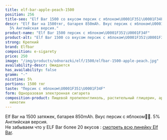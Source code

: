 ```yaml
---
title: elf-bar-apple-peach-1500
position: 256
title-seo: "Elf Bar 1500 со вкусом персик с яблоком\U0001F351\U0001F34F"
descr: "Elf Bar на 1500тяг, батарея 850mAh. Вкус персик с яблоком\U0001F351\U0001F34F.
  5% Английская версия."
product-name: "Elf Bar 1500 персик с яблоком\U0001F351\U0001F34F"
product-alt: "Elf Bar 1500 со вкусом персик с яблоком\U0001F351\U0001F34F"
strong: Крепкий
brand: Elfbar
composition: e-sigarety
price: 250
image: "/img/products/odnorazki/elf/1500/elfbar-1500-apple-peach.jpg"
availability-descr: Ожидается
has_availability: false
gramm: "-"
nicotine: 5%
portions: 1500 тяг
taste: "Персик с яблоком\U0001F351\U0001F34F"
form: Одноразовая электронная сигарета
composition-product: Пищевой пропиленгликоль, растительный глицерин, ароматизатор,
  никотин
---
```


Elf Bar на 1500 затяжек, батарея 850mAh. Вкус персик с яблоком🍑🍏. 5% Английская версия.<br>
Не забываем что у ELF Bar более 20 вкусов : [смотреть всю линейку Elf Bar](/elfbar).